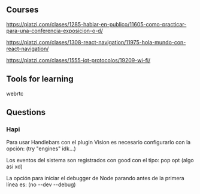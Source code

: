 ## Courses

https://platzi.com/clases/1285-hablar-en-publico/11605-como-practicar-para-una-conferencia-exposicion-o-d/

https://platzi.com/clases/1308-react-navigation/11975-hola-mundo-con-react-navigation/

https://platzi.com/clases/1555-iot-protocolos/19209-wi-fi/

## Tools for learning

webrtc

## Questions

### Hapi

Para usar Handlebars con el plugin Vision es necesario configurarlo con la opción: (try "engines" idk...)

Los eventos del sistema son registrados con good con el tipo: pop opt (algo asi xd)

La opción para iniciar el debugger de Node parando antes de la primera línea es: (no --dev --debug)
